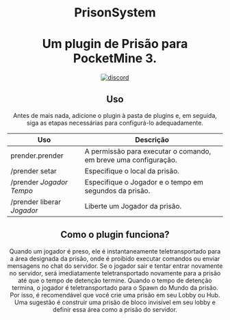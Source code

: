 <h1 align="center">PrisonSystem</h1>

<h1 align="center">Um plugin de Prisão para PocketMine 3.</h1>
    </a>
<div align="center">
	<a href="https://www.blazehosting.com.br/discord">
        <img src="https://img.shields.io/badge/Discord-7289DA?style=for-the-badge&logo=discord&logoColor=white" alt="discord">
</a>

## Uso

Antes de mais nada, adicione o plugin à pasta de plugins e, em seguida, siga as etapas necessárias para configurá-lo adequadamente.

| Uso | Descrição |
| --- | --- |
| prender.prender | A permissão para executar o comando, em breve uma configuração. |
| /prender setar | Especifique o local da prisão. |
| /prender *Jogador* *Tempo* | Especifique o Jogador e o tempo em segundos da prisão. |
| /prender liberar *Jogador* | Liberte um Jogador da prisão. |

## Como o plugin funciona?

Quando um jogador é preso, ele é instantaneamente teletransportado para a área designada da prisão, onde é proibido executar comandos ou enviar mensagens no chat do servidor. Se o jogador sair e tentar entrar novamente no servidor, será imediatamente teletransportado novamente para a prisão até que o tempo de detenção termine. Quando o tempo de detenção termina, o jogador é teletransportado para o Spawn do Mundo da prisão. Por isso, é recomendável que você crie uma prisão em seu Lobby ou Hub. Uma sugestão é construir uma prisão de bloco invisível em seu lobby e definir essa área como a prisão do servidor.

